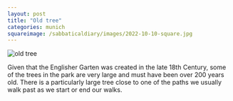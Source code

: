 ```yaml
---
layout: post
title: "Old tree"
categories: munich
squareimage: /sabbaticaldiary/images/2022-10-10-square.jpg
---
```

<img src="/sabbaticaldiary/images/2022-10-10.jpg" alt="old tree" class="center">

Given that the Englisher Garten was created in the late 18th Century, some of the trees in the park are very large and must have been over 200 years old. There is a particularly large tree close to one of the paths we usually walk past as we start or end our walks. 